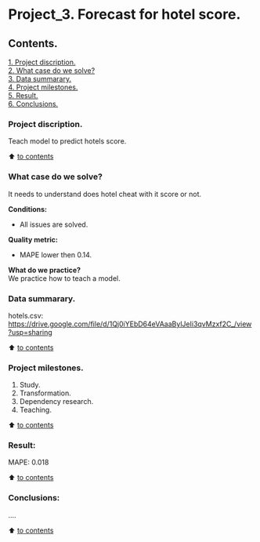 # Project_3. Forecast for hotel score.

## Contents. 
[1. Project discription.](https://github.com/maxix63/sf_data_science/blob/main/Project_3/README.md#project-discription)  
[2. What case do we solve?](https://github.com/maxix63/sf_data_science/blob/main/Project_3/README.md#what-case-do-we-solve)  
[3. Data summarary.](https://github.com/maxix63/sf_data_science/blob/main/Project_3/README.md#data-summarary)  
[4. Project milestones.](https://github.com/maxix63/sf_data_science/blob/main/Project_3/README.md#project-milestones)  
[5. Result.](https://github.com/maxix63/sf_data_science/blob/main/Project_3/README.md#result)    
[6. Conclusions.](https://github.com/maxix63/sf_data_science/blob/main/Project_3/README.md#conclusions) 

### Project discription.   
Teach model to predict hotels score.

:arrow_up: [to contents](https://github.com/maxix63/sf_data_science/blob/main/Project_3/README.md#contents)


### What case do we solve?    
It needs to understand does hotel cheat with it score or not.

**Conditions:**  
- All issues are solved.

**Quality metric:**     
- MAPE lower then 0.14.

**What do we practice?**     
We practice how to teach a model.


### Data summarary.
hotels.csv: https://drive.google.com/file/d/1Qj0iYEbD64eVAaaBylJeIi3qvMzxf2C_/view?usp=sharing
  
:arrow_up: [to contents](https://github.com/maxix63/sf_data_science/blob/main/Project_3/README.md#contents)


### Project milestones.  
1. Study.
2. Transformation.
3. Dependency research.
4. Teaching.

:arrow_up: [to contents](https://github.com/maxix63/sf_data_science/blob/main/Project_3/README.md#contents)


### Result:  
MAPE: 0.018

:arrow_up: [to contents](https://github.com/maxix63/sf_data_science/blob/main/Project_3/README.md#contents)


### Conclusions:  
....

:arrow_up: [to contents](https://github.com/maxix63/sf_data_science/blob/main/Project_3/README.md#contents)
